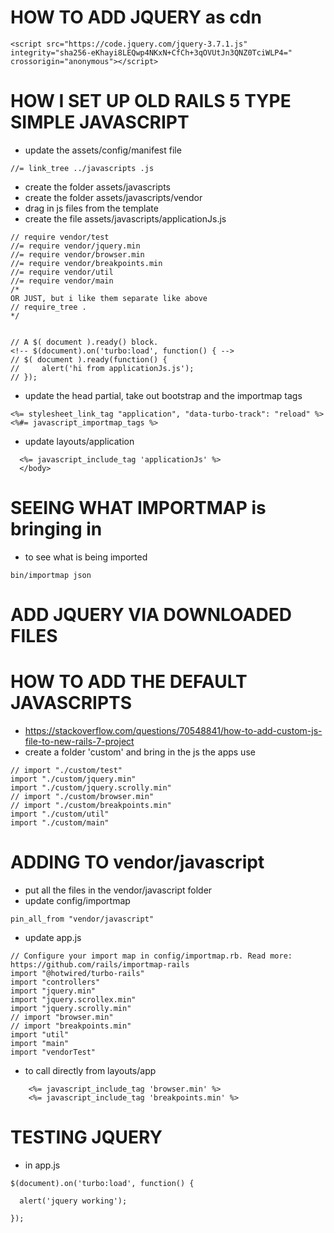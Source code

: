 # HOW TO ADD JQUERY as cdn

```
<script src="https://code.jquery.com/jquery-3.7.1.js" integrity="sha256-eKhayi8LEQwp4NKxN+CfCh+3qOVUtJn3QNZ0TciWLP4=" crossorigin="anonymous"></script>
```

# HOW I SET UP OLD RAILS 5 TYPE SIMPLE JAVASCRIPT

- update the assets/config/manifest file

```
//= link_tree ../javascripts .js
```

- create the folder assets/javascripts
- create the folder assets/javascripts/vendor
- drag in js files from the template
- create the file assets/javascripts/applicationJs.js

```
// require vendor/test
//= require vendor/jquery.min
//= require vendor/browser.min
//= require vendor/breakpoints.min
//= require vendor/util
//= require vendor/main
/*
OR JUST, but i like them separate like above
// require_tree .
*/


// A $( document ).ready() block.
<!-- $(document).on('turbo:load', function() { -->
// $( document ).ready(function() {
//     alert('hi from applicationJs.js');
// });
```

- update the head partial, take out bootstrap and the importmap tags

```
<%= stylesheet_link_tag "application", "data-turbo-track": "reload" %>
<%#= javascript_importmap_tags %>
```

- update layouts/application

```
  <%= javascript_include_tag 'applicationJs' %>
  </body>
```

# SEEING WHAT IMPORTMAP is bringing in

- to see what is being imported

```
bin/importmap json
```

# ADD JQUERY VIA DOWNLOADED FILES

# HOW TO ADD THE DEFAULT JAVASCRIPTS

- https://stackoverflow.com/questions/70548841/how-to-add-custom-js-file-to-new-rails-7-project
- create a folder 'custom' and bring in the js the apps use

```
// import "./custom/test"
import "./custom/jquery.min"
import "./custom/jquery.scrolly.min"
// import "./custom/browser.min"
// import "./custom/breakpoints.min"
import "./custom/util"
import "./custom/main"
```

# ADDING TO vendor/javascript

- put all the files in the vendor/javascript folder
- update config/importmap

```
pin_all_from "vendor/javascript"
```

- update app.js

```
// Configure your import map in config/importmap.rb. Read more: https://github.com/rails/importmap-rails
import "@hotwired/turbo-rails"
import "controllers"
import "jquery.min"
import "jquery.scrollex.min"
import "jquery.scrolly.min"
// import "browser.min"
// import "breakpoints.min"
import "util"
import "main"
import "vendorTest"
```

- to call directly from layouts/app

```
    <%= javascript_include_tag 'browser.min' %>
    <%= javascript_include_tag 'breakpoints.min' %>
```

# TESTING JQUERY

- in app.js

```
$(document).on('turbo:load', function() {

  alert('jquery working');

});
```
